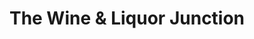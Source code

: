 ---
title: "The Wine & Liquor Junction"
url: /milford/the-wine-and-liquor-junction/
shop: alcohol
---